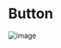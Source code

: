 # Button

![image](https://github.com/makariouscomyl/buttom/assets/134367063/2e608f5e-3a93-44ae-b19e-5013675684cd)
